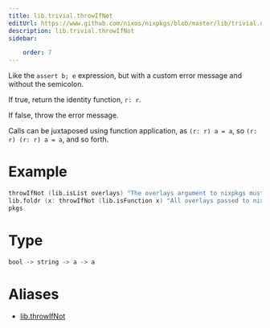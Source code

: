 ```yaml
---
title: lib.trivial.throwIfNot
editUrl: https://www.github.com/nixos/nixpkgs/blob/master/lib/trivial.nix#L521C16
description: lib.trivial.throwIfNot
sidebar:

    order: 7
---
```


Like the `assert b; e` expression, but with a custom error message and
without the semicolon.

If true, return the identity function, `r: r`.

If false, throw the error message.

Calls can be juxtaposed using function application, as `(r: r) a = a`, so
`(r: r) (r: r) a = a`, and so forth.

# Example

```nix
throwIfNot (lib.isList overlays) "The overlays argument to nixpkgs must be a list."
lib.foldr (x: throwIfNot (lib.isFunction x) "All overlays passed to nixpkgs must be functions.") (r: r) overlays
pkgs
```

# Type

```haskell
bool -> string -> a -> a
```


# Aliases

- [lib.throwIfNot](/reference/libthrowIfNot)


